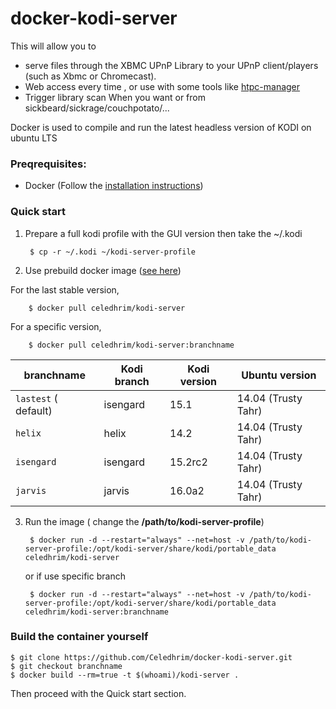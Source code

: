 # docker-kodi-server

This will allow you to
* serve files through the XBMC UPnP Library to your UPnP client/players (such as Xbmc or Chromecast).
* Web access every time , or use with some tools like [htpc-manager](http://htpc.io/)
* Trigger library scan When you want or from sickbeard/sickrage/couchpotato/...

Docker is used to compile and run the latest headless version of KODI on ubuntu LTS




### Preqrequisites:
* Docker (Follow the [installation instructions](https://docs.docker.com/))

### Quick start

1. Prepare a full kodi profile with the GUI version then take the ~/.kodi

        $ cp -r ~/.kodi ~/kodi-server-profile

2. Use prebuild docker image ([see here](https://hub.docker.com/r/celedhrim/kodi-server/))

  For the last stable version,

        $ docker pull celedhrim/kodi-server

  For a specific version,

        $ docker pull celedhrim/kodi-server:branchname


| branchname           | Kodi branch | Kodi version | Ubuntu version      |
|----------------------|-------------|--------------|---------------------|
| `lastest` ( default) | isengard    | 15.1         | 14.04 (Trusty Tahr) |
| `helix`              | helix       | 14.2         | 14.04 (Trusty Tahr) |
| `isengard`           | isengard    | 15.2rc2      | 14.04 (Trusty Tahr) |
| `jarvis`             | jarvis      | 16.0a2       | 14.04 (Trusty Tahr) |

3. Run the image ( change the **/path/to/kodi-server-profile**)

        $ docker run -d --restart="always" --net=host -v /path/to/kodi-server-profile:/opt/kodi-server/share/kodi/portable_data celedhrim/kodi-server

   or if use specific branch

        $ docker run -d --restart="always" --net=host -v /path/to/kodi-server-profile:/opt/kodi-server/share/kodi/portable_data celedhrim/kodi-server:branchname




### Build the container yourself
    $ git clone https://github.com/Celedhrim/docker-kodi-server.git
    $ git checkout branchname
    $ docker build --rm=true -t $(whoami)/kodi-server .

Then proceed with the Quick start section.
